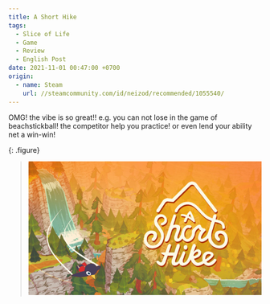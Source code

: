 ```yaml
---
title: A Short Hike
tags:
  - Slice of Life
  - Game
  - Review
  - English Post
date: 2021-11-01 00:47:00 +0700
origin:
  - name: Steam
    url: //steamcommunity.com/id/neizod/recommended/1055540/
---
```


OMG! the vibe is so great!! e.g. you can not lose in the game of beachstickball! the competitor help you practice! or even lend your ability net a win-win!

{: .figure}
> ![](/images/game/cover/a-short-hike.jpg)